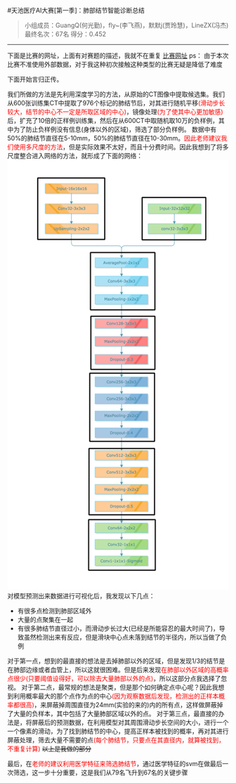 #天池医疗AI大赛[第一季]：肺部结节智能诊断总结
>小组成员：GuangQ(何光勤)，fly~(李飞燕)，默默j(贾玲慧)，LineZX(冯杰)
>最终名次：67名
>得分：0.452

*******
下面是比赛的网址，上面有对赛题的描述，我就不在重复
[比赛网址](https://tianchi.aliyun.com/competition/information.htm?spm=5176.100067.5678.2.4c5fd3br3tozC&raceId=231601)
ps：
由于本次比赛不准使用外部数据，对于我这种初次接触这种类型的比赛无疑是降低了难度

下面开始言归正传。

我们所做的方法是先利用深度学习的方法，从原始的CT图像中提取候选集。我们从600张训练集CT中提取了976个标记的肺结节后，对其进行随机平移<font color='red'>(滑动步长较大，结节的中心不一定是所取区域的中心)</font>，镜像处理<font color='red'>(为了使其中心更加敏感)</font>后，扩充了10倍的正样例训练集，然后在从600CT中取随机取10万的负样例，其中为了防止负样例没有信息(身体以外的区域)，筛选了部分负样例。
数据中有50%的肺结节直径在5-10mm，50%的肺结节直径在10-30mm。<font color='red'>因此老师建议我们使用多尺度的方法</font>，但是实际效果不太好，而且十分费时间。因此我想到了将多尺度整合进入网络的方法，就形成了下面的网络：
![](ACNN.png)
对模型预测出来数据进行可视化后，我发现以下几点：
* 有很多点检测到肺部区域外
* 大量的点聚集在一起
* 有很多肺结节直径过小，而滑动步长过大(已经是所能容忍的最大时间了)，导致虽然检测出来有反应，但是滑块中心点未落到结节的半径内，所以当做了负例

对于第一点，想到的最直接的想法是去掉肺部以外的区域，但是发现1/3的结节是在肺部边缘或者血管上，所以这就很困难。但是后来发现<font color=red>在肺部以外区域的高概率点很少(只要阈值设得好，可以除去大量肺部以外的点)</font>，所以这部分点我选择了忽视。
对于第二点，最常规的想法是聚类，但是那个如何确定点中心呢？因此我想到利用概率最大的那个点作为点的中心<font color=red>(因为观察数据后发现，检测出的正样本概率都很高)</font>，来屏蔽掉周围直径为24mm(实验的来的)内的所有点，这样做屏蔽掉了大量的负样本，其中包括了大量肺部区域以外的点。
对于第三点，最直接的办法是，将屏蔽后的预测数据，在利用模型对其周围滑动步长空间的大小，进行一个一个像素的滑动，为了找到肺结节的中心，提高正样本被找到的概率，再对其进行屏蔽处理，筛去大量不需要的点<font color=red>(每个肺结节，只要点在其直径内，就算被找到，不重复计算)</font>
~~以上是我做的部分~~

最后，在<font color=red>老师的建议利用医学特征来筛选肺结节</font>，通过医学特征的svm在做最后一次筛选，这一步十分重要，这是我们从79名飞升到67名的关键步骤

